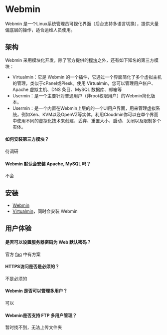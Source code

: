 # Webmin

Webmin 是一个Linux系统管理员可视化界面（后台支持多语言切换），提供大量偏底层的操作，适合运维人员使用。

## 架构

Webmin 采用模块化开发，除了官方提供的[模块](https://doxfer.webmin.com/Webmin/Webmin_Modules)之外，还有如下知名的第三方模块：

* Virtualmin：它是 Webmin 的一个插件，它通过一个界面简化了多个虚拟主机的管理，类似于cPanel或Plesk。使用 Virtualmin，您可以管理用户帐户、Apache 虚拟主机、DNS 条目、MySQL 数据库、邮箱等
* Usermin：是一个主要针对普通用户（非root权限用户）的Webmin简化版本。
* Usermin：是一个内置在Webmin上层的的一个UI用户界面，用来管理虚拟系统，例如Xen、KVM以及OpenVZ等实体。利用Cloudmin你可以在单个界面中使用不同的虚拟化技术来创建、丢弃、重置大小、启动、关闭以及限制多个实体。

#### 如何安装第三方模块？

待调研

#### Webmin 默认会安装 Apache, MySQL 吗？

不会

## 安装

* [Webmin](https://doxfer.webmin.com/Webmin/Installation)
* [Virtualmin](https://www.virtualmin.com/download)，同时会安装 Webmin

## 用户体验

#### 是否可以设置服务器密码为 Web 默认密码？

官方 [faq](https://webmin.com/faq.html) 中有方案

#### HTTPS访问是否是必须的？

不是必须的

#### Webmin 是否可以管理多用户？

可以

#### Webmin是否支持 FTP 多用户管理？

暂时找不到，无法上传文件夹
